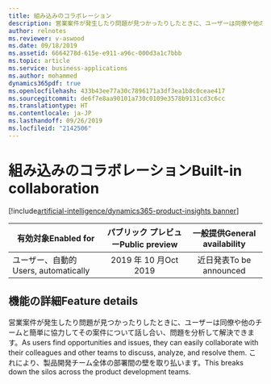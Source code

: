 ```yaml
---
title: 組み込みのコラボレーション
description: 営業案件が発生したり問題が見つかったりしたときに、ユーザーは同僚や他のチームと簡単に協力してその案件について話し合い、問題を分析して解決できます。 これにより、製品開発チーム全体の部署間の壁を取り払います。
author: relnotes
ms.reviewer: v-aswood
ms.date: 09/18/2019
ms.assetid: 6664278d-615e-e911-a96c-000d3a1c7bbb
ms.topic: article
ms.service: business-applications
ms.author: mohammed
dynamics365pdf: true
ms.openlocfilehash: 433b43ee77a30c7896171a3df3ea1b8c0ceae417
ms.sourcegitcommit: de6f7e8aa90101a730c0109e3578b9131cd3c6cc
ms.translationtype: HT
ms.contentlocale: ja-JP
ms.lasthandoff: 09/26/2019
ms.locfileid: "2142506"
---
```

# <a name="built-in-collaboration"></a><span data-ttu-id="e540c-104">組み込みのコラボレーション</span><span class="sxs-lookup"><span data-stu-id="e540c-104">Built-in collaboration</span></span>
[!include[artificial-intelligence/dynamics365-product-insights banner](../includes/artificial-intelligence/dynamics365-product-insights.md)]

| <span data-ttu-id="e540c-105">有効対象</span><span class="sxs-lookup"><span data-stu-id="e540c-105">Enabled for</span></span>    |  <span data-ttu-id="e540c-106">パブリック プレビュー</span><span class="sxs-lookup"><span data-stu-id="e540c-106">Public preview</span></span> | <span data-ttu-id="e540c-107">一般提供</span><span class="sxs-lookup"><span data-stu-id="e540c-107">General availability</span></span> | 
| ---------- | :----------: |:----------: |
|<span data-ttu-id="e540c-108">ユーザー、自動的</span><span class="sxs-lookup"><span data-stu-id="e540c-108">Users, automatically</span></span>|<span data-ttu-id="e540c-109">2019 年 10 月</span><span class="sxs-lookup"><span data-stu-id="e540c-109">Oct 2019</span></span>| <span data-ttu-id="e540c-110">近日発表</span><span class="sxs-lookup"><span data-stu-id="e540c-110">To be announced</span></span>|






## <a name="feature-details"></a><span data-ttu-id="e540c-111">機能の詳細</span><span class="sxs-lookup"><span data-stu-id="e540c-111">Feature details</span></span>
<!--feature detail start -->
<span data-ttu-id="e540c-112">営業案件が発生したり問題が見つかったりしたときに、ユーザーは同僚や他のチームと簡単に協力してその案件について話し合い、問題を分析して解決できます。</span><span class="sxs-lookup"><span data-stu-id="e540c-112">As users find opportunities and issues, they can easily collaborate with their colleagues and other teams to discuss, analyze, and resolve them.</span></span> <span data-ttu-id="e540c-113">これにより、製品開発チーム全体の部署間の壁を取り払います。</span><span class="sxs-lookup"><span data-stu-id="e540c-113">This breaks down the silos across the product development teams.</span></span>
<!--feature detail end -->











